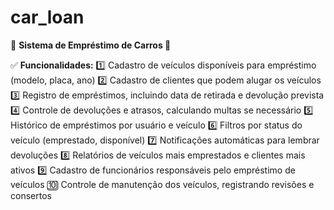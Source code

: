 # car_loan
📌 **Sistema de Empréstimo de Carros 🚗**

✅ **Funcionalidades:**
1️⃣ Cadastro de veículos disponíveis para empréstimo (modelo, placa, ano)
2️⃣ Cadastro de clientes que podem alugar os veículos
3️⃣ Registro de empréstimos, incluindo data de retirada e devolução prevista
4️⃣ Controle de devoluções e atrasos, calculando multas se necessário
5️⃣ Histórico de empréstimos por usuário e veículo
6️⃣ Filtros por status do veículo (emprestado, disponível)
7️⃣ Notificações automáticas para lembrar devoluções
8️⃣ Relatórios de veículos mais emprestados e clientes mais ativos
9️⃣ Cadastro de funcionários responsáveis pelo empréstimo de veículos
🔟 Controle de manutenção dos veículos, registrando revisões e consertos
